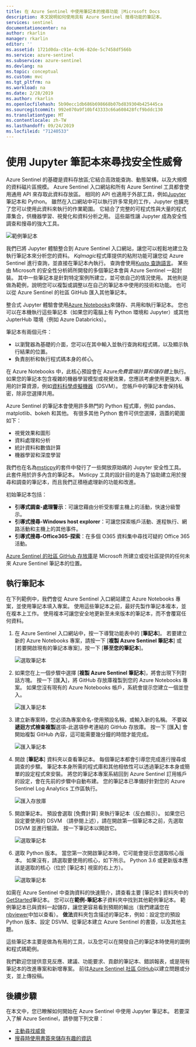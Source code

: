 ```yaml
---
title: 在 Azure Sentinel 中使用筆記本的搜尋功能 |Microsoft Docs
description: 本文說明如何使用具有 Azure Sentinel 搜尋功能的筆記本。
services: sentinel
documentationcenter: na
author: rkarlin
manager: rkarlin
editor: ''
ms.assetid: 1721d0da-c91e-4c96-82de-5c7458df566b
ms.service: azure-sentinel
ms.subservice: azure-sentinel
ms.devlang: na
ms.topic: conceptual
ms.custom: mvc
ms.tgt_pltfrm: na
ms.workload: na
ms.date: 2/28/2019
ms.author: rkarlin
ms.openlocfilehash: 5b90ecc1db686b698668b07bd839304b425445ca
ms.sourcegitcommit: 992e070a9f10bf43333c66a608428fcf9bddc130
ms.translationtype: MT
ms.contentlocale: zh-TW
ms.lasthandoff: 09/24/2019
ms.locfileid: "71240533"
---
```

# <a name="use-jupyter-notebooks-to-hunt-for-security-threats"></a>使用 Jupyter 筆記本來尋找安全性威脅

Azure Sentinel 的基礎是資料存放區;它結合高效能查詢、動態架構，以及大規模的資料磁片區規模。 Azure Sentinel 入口網站和所有 Azure Sentinel 工具都會使用通用 API 來存取此資料存放區。 相同的 API 也適用于外部工具，例如[Jupyter](https://jupyter.org/)筆記本和 Python。 雖然在入口網站中可以執行許多常見的工作，Jupyter 也擴充了您可以使用此資料來執行的作業範圍。 它結合了完整的可程式性與大量的程式庫集合，供機器學習、視覺化和資料分析之用。 這些屬性讓 Jupyter 成為安全性調查和搜尋的強大工具。

![範例筆記本](./media/notebooks/sentinel-notebooks-map.png)

我們已將 Jupyter 體驗整合到 Azure Sentinel 入口網站，讓您可以輕鬆地建立及執行筆記本來分析您的資料。 *Kqlmagic*程式庫提供的粘附功能可讓您從 Azure Sentinel 進行查詢，並直接在筆記本內執行。 查詢會使用[Kusto 查詢語言](https://kusto.azurewebsites.net/docs/query/index.html)。 某些由 Microsoft 的安全性分析師所開發的多個筆記本會與 Azure Sentinel 一起封裝。 其中一些筆記本是針對特定案例所建立，並可依自己的情況使用。 其他則是做為範例，說明您可以複製或調整以在自己的筆記本中使用的技術和功能。 也可以從 Azure Sentinel 的社區 GitHub 匯入其他筆記本。

整合式 Jupyter 體驗會使用[Azure Notebooks](https://notebooks.azure.com/)來儲存、共用和執行筆記本。 您也可以在本機執行這些筆記本（如果您的電腦上有 Python 環境和 Jupyter）或其他 JupterHub 環境（例如 Azure Databricks）。

筆記本有兩個元件：

- 以瀏覽器為基礎的介面，您可以在其中輸入並執行查詢和程式碼，以及顯示執行結果的位置。
- 負責剖析和執行程式碼本身的*核心*。 

在 Azure Notebooks 中，此核心預設會在 Azure*免費雲端計算和儲存體*上執行。 如果您的筆記本包含複雜的機器學習模型或視覺效果，您應該考慮使用更強大、專用的計算資源，例如[資料科學虛擬機器](https://azure.microsoft.com/services/virtual-machines/data-science-virtual-machines/)（DSVM）。 您帳戶中的筆記本會保持私密，除非您選擇共用。

Azure Sentinel 的筆記本會使用許多熱門的 Python 程式庫，例如 pandas、matplotlib、bokeh 和其他。 有很多其他 Python 套件可供您選擇，涵蓋的範圍如下：

- 視覺效果和圖形
- 資料處理和分析
- 統計資料和數值計算
- 機器學習和深度學習

我們也在名為[msticpy](https://github.com/Microsoft/msticpy/)的套件中發行了一些開放原始碼的 Jupyter 安全性工具。 此套件用於許多內含的筆記本。 Msticpy 工具的設計目的是為了協助建立用於搜尋和調查的筆記本，而且我們正積極處理新的功能和改進。

初始筆記本包括：

- **引導式調查-處理警示**：可讓您藉由分析受影響主機上的活動，快速分級警示。
- **引導式搜尋-Windows host explorer**：可讓您探索帳戶活動、進程執行、網路活動和主機上的其他事件。  
- **引導式搜尋-Office365-探索**：在多個 O365 資料集中尋找可疑的 Office 365 活動。

[Azure Sentinel 的社區 GitHub 存放庫](https://github.com/Azure/Azure-Sentinel)是 Microsoft 所建立或從社區提供的任何未來 Azure Sentinel 筆記本的位置。

## <a name="run-a-notebook"></a>執行筆記本

在下列範例中，我們會從 Azure Sentinel 入口網站建立 Azure Notebooks 專案，並使用筆記本填入專案。 使用這些筆記本之前，最好先製作筆記本複本，並在複本上工作。 使用複本可讓您安全地更新至未來版本的筆記本，而不會覆寫任何資料。

1. 在 Azure Sentinel 入口網站中，按一下導覽功能表中的 [**筆記本**]。 若要建立新的 Azure Notebooks 專案，請按一下 [**複製 Azure Sentinel 筆記本**] 或 [若要開啟現有的筆記本專案]，按一下 [**移至您的筆記本**]。
  
   ![選取筆記本](./media/notebooks/sentinel-azure-notebooks-home.png)

2. 如果您在上一個步驟中選擇 [**複製 Azure Sentinel 筆記本**]，將會出現下列對話方塊。 按一下 [匯**入**]，將 GitHub 存放庫複製到您的 Azure Notebooks 專案。 如果您沒有現有的 Azure Notebooks 帳戶，系統會提示您建立一個並登入。

   ![匯入筆記本](./media/notebooks/sentinel-notebooks-clone.png)

3. 建立新專案時，您必須為專案命名-使用預設名稱，或輸入新的名稱。 不要**以遞迴方式檢查複製**選項-此選項參考連結的 GitHub 存放庫。 按一下 [匯**入**] 會開始複製 GitHub 內容，這可能需要幾分鐘的時間才能完成。

   ![匯入筆記本](./media/notebooks/sentinel-create-project.png)

4. 開啟 [**筆記本**] 資料夾以查看筆記本。 每個筆記本都會引導您完成進行搜尋或調查的步驟。 筆記本本身所需的程式庫和其他相依性可以透過筆記本本身或簡單的設定程式來安裝。 將您的筆記本專案系結回到 Azure Sentinel 訂用帳戶的設定，會在先前的步驟中自動布建。 您的筆記本已準備好針對您的 Azure Sentinel Log Analytics 工作區執行。

   ![匯入存放庫](./media/notebooks/sentinel-open-notebook1.png)

5. 開啟筆記本。 預設會選取 [免費計算] 來執行筆記本（反白顯示）。 如果您已設定要使用的 DSVM （請參閱上述），請在開啟第一個筆記本之前，先選取 DSVM 並進行驗證。 按一下筆記本以開啟它。

   ![選取筆記本](./media/notebooks/sentinel-open-notebook2.png)

6. 選取 Python 版本。 當您第一次開啟筆記本時，它可能會提示您選取核心版本。 如果沒有，請選取要使用的核心，如下所示。 Python 3.6 或更新版本應該是選取的核心（位於 [筆記本] 視窗的右上方）。

   ![選取筆記本](./media/notebooks/sentinel-select-kernel.png)

如需在 Azure Sentinel 中查詢資料的快速簡介，請查看主要 [筆記本] 資料夾中的[GetStarted](https://github.com/Azure/Azure-Sentinel/blob/master/Notebooks/Get%20Started.ipynb)筆記本。 您可以在**範例-筆記本**子資料夾中找到其他範例筆記本。 範例筆記本已與資料一起儲存，讓您更容易看到預期的輸出（我們建議您在[nbviewer](https://nbviewer.jupyter.org/)中加以查看）。 **做法**資料夾包含描述的筆記本，例如：設定您的預設 Python 版本、設定 DSVM、從筆記本建立 Azure Sentinel 的書簽，以及其他主題。

這些筆記本主要是做為有用的工具，以及您可以在開發自己的筆記本時使用的圖例和程式碼範例。

我們歡迎您提供意見反應、建議、功能要求、貢獻的筆記本、錯誤報表，或是現有筆記本的改進專案和新增專案。 前往[Azure Sentinel 社區 GitHub](https://github.com/Azure/Azure-Sentinel)以建立問題或分支，並上傳投稿。

## <a name="next-steps"></a>後續步驟

在本文中，您已瞭解如何開始在 Azure Sentinel 中使用 Jupyter 筆記本。 若要深入了解 Azure Sentinel，請參閱下列文章：

- [主動尋找威脅](hunting.md)
- [搜尋時使用書簽來儲存有趣的資訊](bookmarks.md)
